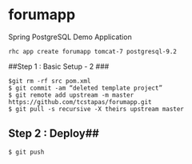 forumapp
========

Spring PostgreSQL Demo Application


```
rhc app create forumapp tomcat-7 postgresql-9.2
````

##Step 1 : Basic Setup - 2 ###

```
$git rm -rf src pom.xml
$ git commit -am “deleted template project”
$ git remote add upstream -m master https://github.com/tcstapas/forumapp.git
$ git pull -s recursive -X theirs upstream master
```
## Step 2 : Deploy##

```
$ git push
```
